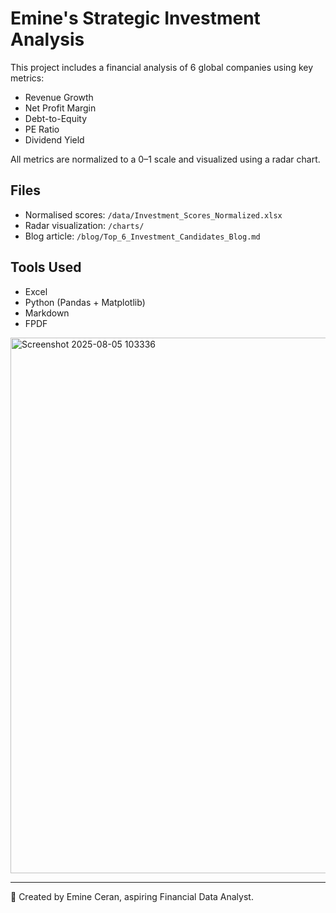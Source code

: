 
# Emine's Strategic Investment Analysis 

This project includes a financial analysis of 6 global companies using key metrics:

- Revenue Growth
- Net Profit Margin
- Debt-to-Equity
- PE Ratio
- Dividend Yield

All metrics are normalized to a 0–1 scale and visualized using a radar chart.

## Files
- Normalised scores: `/data/Investment_Scores_Normalized.xlsx`
- Radar visualization: `/charts/`
- Blog article: `/blog/Top_6_Investment_Candidates_Blog.md`

## Tools Used
- Excel
- Python (Pandas + Matplotlib)
- Markdown
- FPDF

<img width="1104" height="857" alt="Screenshot 2025-08-05 103336" src="https://github.com/user-attachments/assets/f27fd28f-317d-4e38-9fd6-b6796e6f11a4" />


---

📌 Created by Emine Ceran, aspiring Financial Data Analyst.
